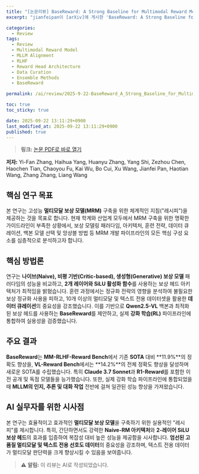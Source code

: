 ```yaml
---
title: "[논문리뷰] BaseReward: A Strong Baseline for Multimodal Reward Model"
excerpt: "jianfeipan이 [arXiv]에 게시한 'BaseReward: A Strong Baseline for Multimodal Reward Model' 논문에 대한 자세한 리뷰입니다."

categories:
  - Review
tags:
  - Review
  - Multimodal Reward Model
  - MLLM Alignment
  - RLHF
  - Reward Head Architecture
  - Data Curation
  - Ensemble Methods
  - BaseReward

permalink: /ai/review/2025-9-22-BaseReward_A_Strong_Baseline_for_Multimodal_Reward_Model/

toc: true
toc_sticky: true

date: 2025-09-22 13:11:29+0900
last_modified_at: 2025-09-22 13:11:29+0900
published: true
---
```

> **링크:** [논문 PDF로 바로 열기](https://arxiv.org/abs/2509.16127)

**저자:** Yi-Fan Zhang, Haihua Yang, Huanyu Zhang, Yang Shi, Zezhou Chen, Haochen Tian, Chaoyou Fu, Kai Wu, Bo Cui, Xu Wang, Jianfei Pan, Haotian Wang, Zhang Zhang, Liang Wang



## 핵심 연구 목표
본 연구는 고성능 **멀티모달 보상 모델(MRM)** 구축을 위한 체계적인 지침("레시피")을 제공하는 것을 목표로 합니다. 현재 학계와 산업계 모두에서 MRM 구축을 위한 명확한 가이드라인이 부족한 상황에서, 보상 모델링 패러다임, 아키텍처, 훈련 전략, 데이터 큐레이션, 백본 모델 선택 및 앙상블 방법 등 MRM 개발 파이프라인의 모든 핵심 구성 요소를 심층적으로 분석하고자 합니다.

## 핵심 방법론
연구는 **나이브(Naive), 비평 기반(Critic-based), 생성형(Generative) 보상 모델** 패러다임의 성능을 비교하고, **2개 레이어와 SiLU 활성화 함수**를 사용하는 보상 헤드 아키텍처가 최적임을 밝혔습니다. 훈련 과정에서는 정규화 전략의 영향을 분석하여 불필요한 보상 정규화 사용을 피하고, 10개 이상의 멀티모달 및 텍스트 전용 데이터셋을 활용한 **데이터 큐레이션**의 중요성을 강조했습니다. 이를 기반으로 **Qwen2.5-VL** 백본과 최적화된 보상 헤드를 사용하는 **BaseReward**를 제안하고, 실제 **강화 학습(RL)** 파이프라인에 통합하여 실용성을 검증했습니다.

## 주요 결과
**BaseReward**는 **MM-RLHF-Reward Bench**에서 기존 **SOTA** 대비 **11.9%**의 정확도 향상을, **VL-Reward Bench**에서는 **14.2%**의 전체 정확도 향상을 달성하며 새로운 SOTA를 수립했습니다. 특히 **Claude 3.7 Sonnet**과 **R1-Reward**를 포함한 이전 공개 및 독점 모델들을 능가했습니다. 또한, 실제 강화 학습 파이프라인에 통합되었을 때 **MLLM의 인지, 추론 및 대화 작업** 전반에 걸쳐 일관된 성능 향상을 가져왔습니다.

## AI 실무자를 위한 시사점
본 연구는 효율적이고 효과적인 **멀티모달 보상 모델**을 구축하기 위한 실용적인 "레시피"를 제시합니다. 특히, 간단하면서도 강력한 **Naive-RM 아키텍처**와 **2-레이어 SiLU 보상 헤드**의 효과를 입증하여 복잡성 대비 높은 성능을 제공함을 시사합니다. **엄선된 고품질 멀티모달 및 텍스트 전용 선호도 데이터**의 중요성을 강조하며, 텍스트 전용 데이터가 멀티모달 판단력을 크게 향상시킬 수 있음을 보여줍니다.

> ⚠️ **알림:** 이 리뷰는 AI로 작성되었습니다.
